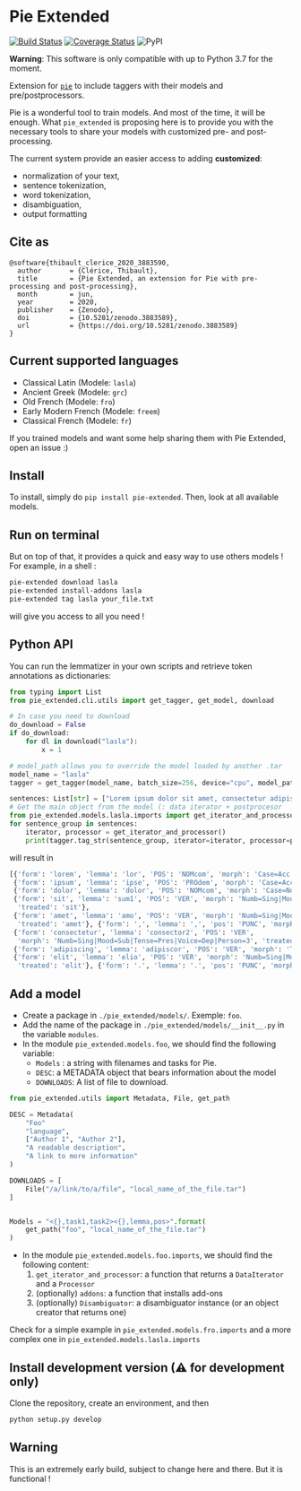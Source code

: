 # Pie Extended

[![Build Status](https://travis-ci.org/hipster-philology/nlp-pie-taggers.svg?branch=master)](https://travis-ci.org/hipster-philology/nlp-pie-taggers)
[![Coverage Status](https://coveralls.io/repos/github/hipster-philology/nlp-pie-taggers/badge.svg?branch=master)](https://coveralls.io/github/hipster-philology/nlp-pie-taggers?branch=master)
![PyPI](https://img.shields.io/pypi/v/pie-extended?style=flat-square)

**Warning**: This software is only compatible with up to Python 3.7 for the moment.

Extension for [`pie`](https://github.com/emanjavacas/pie) to include taggers with their models and pre/postprocessors.

Pie is a wonderful tool to train models. And most of the time, it will be enough. What `pie_extended` is proposing here 
is to provide you with the necessary tools to share your models with customized pre- and post-processing.

The current system provide an easier access to adding **customized**:
- normalization of your text,
- sentence tokenization,
- word tokenization,
- disambiguation,
- output formatting

## Cite as

```
@software{thibault_clerice_2020_3883590,
  author       = {Clérice, Thibault},
  title        = {Pie Extended, an extension for Pie with pre-processing and post-processing},
  month        = jun,
  year         = 2020,
  publisher    = {Zenodo},
  doi          = {10.5281/zenodo.3883589},
  url          = {https://doi.org/10.5281/zenodo.3883589}
}
```

## Current supported languages

- Classical Latin (Modele: `lasla`)
- Ancient Greek (Modele: `grc`)
- Old French (Modele: `fro`)
- Early Modern French (Modele: `freem`)
- Classical French (Modele: `fr`)

If you trained models and want some help sharing them with Pie Extended, open an issue :)

## Install

To install, simply do `pip install pie-extended`. Then, look at all available models.

## Run on terminal

But on top of that, it provides a quick and easy way to use others models ! For example, in a shell :

```bash
pie-extended download lasla
pie-extended install-addons lasla
pie-extended tag lasla your_file.txt
```

will give you access to all you need !

## Python API

You can run the lemmatizer in your own scripts and retrieve token annotations as dictionaries:

```python
from typing import List
from pie_extended.cli.utils import get_tagger, get_model, download

# In case you need to download
do_download = False
if do_download:
    for dl in download("lasla"):
        x = 1

# model_path allows you to override the model loaded by another .tar
model_name = "lasla"
tagger = get_tagger(model_name, batch_size=256, device="cpu", model_path=None)

sentences: List[str] = ["Lorem ipsum dolor sit amet, consectetur adipiscing elit. "]
# Get the main object from the model (: data iterator + postprocesor
from pie_extended.models.lasla.imports import get_iterator_and_processor
for sentence_group in sentences:
    iterator, processor = get_iterator_and_processor()
    print(tagger.tag_str(sentence_group, iterator=iterator, processor=processor) )
```

will result in

```python
[{'form': 'lorem', 'lemma': 'lor', 'POS': 'NOMcom', 'morph': 'Case=Acc|Numb=Sing', 'treated': 'lorem'},
 {'form': 'ipsum', 'lemma': 'ipse', 'POS': 'PROdem', 'morph': 'Case=Acc|Numb=Sing', 'treated': 'ipsum'},
 {'form': 'dolor', 'lemma': 'dolor', 'POS': 'NOMcom', 'morph': 'Case=Nom|Numb=Sing', 'treated': 'dolor'},
 {'form': 'sit', 'lemma': 'sum1', 'POS': 'VER', 'morph': 'Numb=Sing|Mood=Sub|Tense=Pres|Voice=Act|Person=3',
  'treated': 'sit'},
 {'form': 'amet', 'lemma': 'amo', 'POS': 'VER', 'morph': 'Numb=Sing|Mood=Sub|Tense=Pres|Voice=Act|Person=3',
  'treated': 'amet'}, {'form': ',', 'lemma': ',', 'pos': 'PUNC', 'morph': 'MORPH=empty', 'treated': ','},
 {'form': 'consectetur', 'lemma': 'consector2', 'POS': 'VER',
  'morph': 'Numb=Sing|Mood=Sub|Tense=Pres|Voice=Dep|Person=3', 'treated': 'consectetur'},
 {'form': 'adipiscing', 'lemma': 'adipiscor', 'POS': 'VER', 'morph': 'Tense=Pres|Voice=Dep', 'treated': 'adipiscing'},
 {'form': 'elit', 'lemma': 'elio', 'POS': 'VER', 'morph': 'Numb=Sing|Mood=Ind|Tense=Pres|Voice=Act|Person=3',
  'treated': 'elit'}, {'form': '.', 'lemma': '.', 'pos': 'PUNC', 'morph': 'MORPH=empty', 'treated': '.'}]
```

## Add a model

- Create a package in `./pie_extended/models/`. Exemple: `foo`.
- Add the name of the package in `./pie_extended/models/__init__.py` in the variable `modules`.
- In the module `pie_extended.models.foo`, we should find the following variable:
    - `Models` : a string with filenames and tasks for Pie.
    - `DESC`: a METADATA object that bears information about the model
    - `DOWNLOADS`: A list of file to download.
    
```python
from pie_extended.utils import Metadata, File, get_path

DESC = Metadata(
    "Foo"
    "language",
    ["Author 1", "Author 2"],
    "A readable description",
    "A link to more information"
)

DOWNLOADS = [
    File("/a/link/to/a/file", "local_name_of_the_file.tar")
]


Models = "<{},task1,task2><{},lemma,pos>".format(
    get_path("foo", "local_name_of_the_file.tar")
)

```
- In the module `pie_extended.models.foo.imports`, we should find the following content:
    1. `get_iterator_and_processor`: a function that returns a `DataIterator` and a `Processor` 
    2. (optionally) `addons`: a function that installs add-ons
    3. (optionally) `Disambiguator`: a disambiguator instance (or an object creator that returns one)

Check for a simple example in `pie_extended.models.fro.imports` and a more complex one 
in `pie_extended.models.lasla.imports`


## Install development version (⚠ for development only)

Clone the repository, create an environment, and then

```bash
python setup.py develop
```

## Warning

This is an extremely early build, subject to change here and there. But it is functional !
